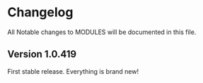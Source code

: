 # Changelog

All Notable changes to MODULES will be documented in this file.

## Version 1.0.419
First stable release. Everything is brand new!
